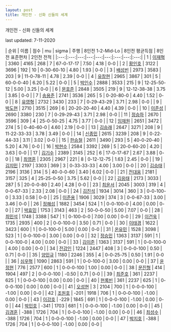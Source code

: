 ```yaml
---
layout: post
title: 개인전 - 신화 신들의 세계
---
```



개인전 - 신화 신들의 세계


last updated: 7-11-2020

| 순위 | 이름 | 점수 | mu | sigma | 주행 | 8인전 1-2-Mid-Lo | 8인전 평균득점 | 8인전 표준편차 | 2인전 전적 |
|:---:|:---:|---:|---:|---:|---:|:---:|---:|:---:|
| 1 | [이재혁](../ijaehyeok) | 3360 | 4165 | 268 | 7 | 67-0-17-17 | 7.50 | 4.18 | 0-0 |
| 2 | [황인호](../hwanginho) | 3122 | 3696 | 192 | 10 | 0-30-60-10 | 4.80 | 1.93 | 0-0 |
| 3 | [배성빈](../baeseongbin) | 2973 | 3583 | 203 | 9 | 11-0-78-11 | 4.78 | 2.39 | 0-0 |
| 4 | [유창현](../yuchanghyeon) | 2965 | 3867 | 301 | 5 | 60-0-0-40 | 6.20 | 5.22 | 0-0 |
| 5 | [박인수](../bakinsu) | 2888 | 3533 | 215 | 9 | 12-25-50-12 | 5.00 | 3.25 | 0-0 |
| 6 | [문호준](../munhojun) | 2848 | 3505 | 219 | 9 | 12-12-38-38 | 3.75 | 3.85 | 0-0 |
| 7 | [송용준](../songyongjun) | 2741 | 3536 | 265 | 5 | 0-20-80-0 | 4.40 | 1.52 | 0-0 |
| 8 | [유영혁](../yuyeonghyeok) | 2732 | 3430 | 233 | 7 | 0-29-43-29 | 3.71 | 2.98 | 0-0 |
| 9 | [박도현](../bakdohyeon) | 2710 | 3515 | 269 | 6 | 20-20-20-40 | 4.40 | 4.39 | 0-0 |
| 10 | [이준성](../ijunseong) | 2690 | 3380 | 230 | 7 | 0-29-29-43 | 3.71 | 2.98 | 0-0 |
| 11 | [정승하](../jeongseungha) | 2670 | 3596 | 309 | 4 | 25-0-50-25 | 4.75 | 3.77 | 0-0 |
| 12 | [임재원](../imjaewon) | 2651 | 3472 | 274 | 5 | 0-40-60-0 | 4.60 | 2.19 | 0-0 |
| 13 | [김승래](../gimseungrae) | 2647 | 3271 | 208 | 9 | 11-22-33-33 | 3.78 | 3.49 | 0-0 |
| 14 | [신종민](../shinjongmin) | 2615 | 3239 | 208 | 9 | 0-22-44-33 | 3.11 | 3.02 | 0-0 |
| 15 | [한승철](../hanseungcheol) | 2611 | 3490 | 293 | 5 | 40-0-20-40 | 5.20 | 4.76 | 0-0 |
| 16 | [박현수](../bakhyeonsu) | 2584 | 3392 | 269 | 5 | 20-0-60-20 | 4.20 | 3.63 | 0-0 |
| 17 | [김기수](../gimgisu) | 2389 | 3145 | 252 | 6 | 17-0-17-67 | 2.67 | 3.88 | 0-0 |
| 18 | [최영훈](../choiyeonghun) | 2305 | 2967 | 221 | 8 | 0-12-12-75 | 1.63 | 2.45 | 0-0 |
| 19 | [김지민](../gimjimin) | 2197 | 3303 | 369 | 3 | 0-33-33-33 | 4.00 | 3.00 | 0-0 |
| 20 | [김승태](../gimseungtae) | 2196 | 3136 | 314 | 5 | 40-0-0-60 | 3.40 | 6.02 | 0-0 |
| 21 | [전대웅](../jeondaewoong) | 2181 | 3157 | 325 | 4 | 25-25-0-50 | 3.75 | 5.62 | 0-0 |
| 22 | [김응태](../gimeungtae) | 2173 | 3033 | 287 | 5 | 20-0-0-80 | 2.40 | 4.28 | 0-0 |
| 23 | [최윤서](../choiyunseo) | 2045 | 3003 | 319 | 4 | 0-0-67-33 | 2.33 | 2.08 | 0-0 |
| 24 | [김진석](../gimjinseok) | 1934 | 3014 | 360 | 3 | 0-0-100-0 | 3.33 | 0.58 | 0-0 |
| 25 | [이준용](../ijunyong) | 1906 | 3029 | 374 | 3 | 0-0-67-33 | 3.00 | 3.46 | 0-0 |
| 26 | [정해섭](../jeonghaeseop) | 1882 | 3454 | 524 | 1 | 0-0-100-0 | 4.00 | 0.00 | 0-0 |
| 27 | [박효민](../bakhyomin) | 1753 | 3143 | 463 | 2 | 50-0-0-50 | 5.00 | 7.07 | 0-0 |
| 28 | [최민석](../choiminseok) | 1748 | 3388 | 547 | 1 | 0-100-0-0 | 7.00 | 0.00 | 0-0 |
| 29 | [이건욱](../igeonuk) | 1735 | 2935 | 400 | 2 | 0-0-100-0 | 3.50 | 0.71 | 0-0 |
| 30 | [이태경](../itaegyoeng) | 1622 | 3423 | 600 | 1 | 0-0-100-0 | 5.00 | 0.00 | 0-0 |
| 31 | [온유민](../onyumin) | 1528 | 3098 | 523 | 1 | 0-0-100-0 | 3.00 | 0.00 | 0-0 |
| 32 | [정승민](../jeongseungmin) | 1363 | 3137 | 591 | 1 | 0-0-100-0 | 4.00 | 0.00 | 0-0 |
| 33 | [김이준](../gimijun) | 1363 | 3137 | 591 | 1 | 0-0-100-0 | 4.00 | 0.00 | 0-0 |
| 34 | [전강인](../jeongangin) | 1224 | 2447 | 408 | 3 | 0-0-0-100 | 0.50 | 0.71 | 0-0 |
| 35 | [양민규](../yangmingyu) | 1180 | 2246 | 355 | 4 | 0-0-25-75 | 0.50 | 1.91 | 0-0 |
| 36 | [심우혁](../shimuhyeok) | 1090 | 2863 | 591 | 1 | 0-0-100-0 | 3.00 | 0.00 | 0-0 |
| 37 | [윤정현](../yunjeonghyeon) | 776 | 2577 | 600 | 1 | 0-0-0-100 | 1.00 | 0.00 | 0-0 |
| 38 | [문진형](../munjinhyeong) | 414 | 1904 | 497 | 2 | 0-0-0-100 | -0.50 | 0.71 | 0-0 |
| 39 | [최준호](../choijunho) | 361 | 2237 | 625 | 1 | 0-0-0-100 | 0.00 | 0.00 | 0-0 |
| 40 | [현록빈](../hyeonrokbin) | 361 | 2237 | 625 | 1 | 0-0-0-100 | 0.00 | 0.00 | 0-0 |
| 41 | [오성현](../oseonghyeon) | 3 | 2104 | 700 | 1 | 0-0-0-100 | -1.00 | 0.00 | 0-0 |
| 42 | [조원호](../jowonho) | -201 | 1918 | 706 | 1 | 0-0-0-100 | -1.00 | 0.00 | 0-0 |
| 43 | [이강호](../igangho) | -229 | 1845 | 691 | 1 | 0-0-0-100 | -1.00 | 0.00 | 0-0 |
| 44 | [박민호](../bakminho) | -341 | 1703 | 681 | 1 | 0-0-0-100 | -1.00 | 0.00 | 0-0 |
| 45 | [김경훈](../gimgyeonghun) | -388 | 1726 | 704 | 1 | 0-0-0-100 | -1.00 | 0.00 | 0-0 |
| 46 | [최성수](../choiseongsu) | -388 | 1726 | 704 | 1 | 0-0-0-100 | -1.00 | 0.00 | 0-0 |
| 47 | [박지호](../bakjiho) | -388 | 1726 | 704 | 1 | 0-0-0-100 | -1.00 | 0.00 | 0-0 |
